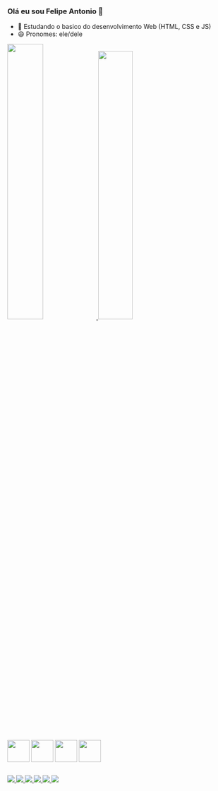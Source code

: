 ### Olá eu sou Felipe Antonio 👋

<!--
**FelipeAlves13/FelipeAlves13** is a ✨ _special_ ✨ repository because its `README.md` (this file) appears on your GitHub profile.

Here are some ideas to get you started:

- 🔭 I’m currently working on ...
- 🌱 I’m currently learning ...
- 👯 I’m looking to collaborate on ...
- 🤔 I’m looking for help with ...
- 💬 Ask me about ...
- 📫 How to reach me: ...
- 😄 Pronouns: ...
- ⚡ Fun fact: ...
-->

- 🌱 Estudando o basico do desenvolvimento Web (HTML, CSS e JS)
- 😄 Pronomes: ele/dele

<div>
  <a href="https://github.com/FelipeAlves13">
  <img heigth="100em" width="40%" style="paddin-bottom: 20em;" src="https://github-readme-stats.vercel.app/api?username=FelipeAlves13&show_icons=true&theme=merko&include_all_commits=true&count_private=true">
  <img heigth="100em" width="39.5%" src="https://github-readme-stats.vercel.app/api/top-langs/?username=FelipeAlves13&include_all_commits=true&layout=compact&theme=merko&hide_rank=true">
</div>
  
 <div style="display: inline-block;"><br>
   <img align="center" heigth="50" width="50" src="https://cdn.jsdelivr.net/gh/devicons/devicon/icons/java/java-original-wordmark.svg" />
   <img align="center" heigth="50" width="50" src="https://cdn.jsdelivr.net/gh/devicons/devicon/icons/html5/html5-original-wordmark.svg" />
   <img align="center" heigth="50" width="50" src="https://cdn.jsdelivr.net/gh/devicons/devicon/icons/css3/css3-original-wordmark.svg" />
   <img align="center" heigth="50" width="50" src="https://cdn.jsdelivr.net/gh/devicons/devicon/icons/javascript/javascript-original.svg" />
  </div>
   
 ##
   
 <div style="display: inline-block;">
   <a href="">
      <img src="https://img.shields.io/badge/Discord-7289DA?style=for-the-badge&logo=discord&logoColor=white">
   </a>
   <a href="">
      <img src="https://img.shields.io/badge/LinkedIn-0077B5?style=for-the-badge&logo=linkedin&logoColor=white">
   </a>
  
   <a href="">
      <img src="https://img.shields.io/badge/Gmail-D14836?style=for-the-badge&logo=gmail&logoColor=white">
   </a>
   <a href="">
      <img src="https://img.shields.io/badge/Facebook-1877F2?style=for-the-badge&logo=facebook&logoColor=white">
   </a>
    <a href="">
      <img src="https://img.shields.io/badge/Instagram-E4405F?style=for-the-badge&logo=instagram&logoColor=white">
   </a>
   <a href="">
      <img src="https://img.shields.io/badge/Twitter-1DA1F2?style=for-the-badge&logo=twitter&logoColor=white">
   </a>
   
  </div>

